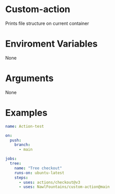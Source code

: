 # Custom-action
Prints file structure on current container
# Enviroment Variables
None
# Arguments
None
# Examples
```yml
name: Action-test

on:
  push:
    branch:
      - main

jobs:
  tree:
    name: "Tree checkout"
    runs-on: ubuntu-latest
    steps:
      - uses: actions/checkout@v3
      - uses: NawlFountains/custom-action@main
```






